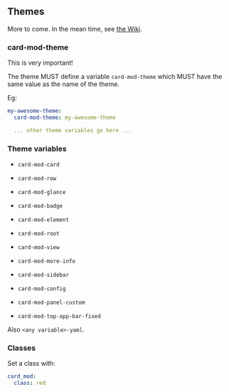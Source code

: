 ## Themes

More to come. In the mean time, see [the Wiki](https://github.com/thomasloven/lovelace-card-mod/wiki/Card-mod-Themes).

### card-mod-theme

This is very important!

The theme MUST define a variable `card-mod-theme` which MUST have the same value as the name of the theme.

Eg:

```yaml
my-awesome-theme:
  card-mod-theme: my-awesome-theme

  ... other theme variables go here ...
```

### Theme variables

- `card-mod-card`
- `card-mod-row`
- `card-mod-glance`
- `card-mod-badge`
- `card-mod-element`

- `card-mod-root`
- `card-mod-view`
- `card-mod-more-info`
- `card-mod-sidebar`
- `card-mod-config`
- `card-mod-panel-custom`
- `card-mod-top-app-bar-fixed`

Also `<any variable>-yaml`.

### Classes

Set a class with:

```yaml
card_mod:
  class: red
```
